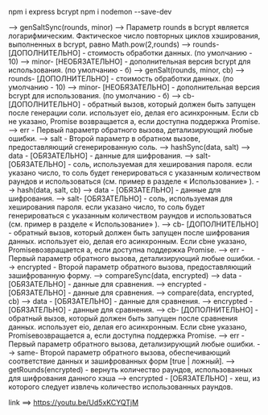 npm i express bcrypt
npm i nodemon --save-dev




--> genSaltSync(rounds, minor)
--> 	Параметр rounds в bcrypt является логарифмическим. Фактическое число повторных циклов хэширования, выполненных в bcrypt, равно Math.pow(2,rounds)
--> rounds- [ДОПОЛНИТЕЛЬНО] - стоимость обработки данных. (по умолчанию - 10)
--> minor- [НЕОБЯЗАТЕЛЬНО] - дополнительная версия bcrypt для использования. (по умолчанию - б)
--> genSalt(rounds, minor, cb)
--> rounds- [ДОПОЛНИТЕЛЬНО] - стоимость обработки данных. (по умолчанию - 10)
--> minor- [НЕОБЯЗАТЕЛЬНО] - дополнительная версия bcrypt для использования. (по умолчанию - б)
--> cb- [ДОПОЛНИТЕЛЬНО] - обратный вызов, который должен быть запущен после генерации соли. использует eio, делая его асинхронным. Если cb не указано, Promise возвращается a, если доступна поддержка Promise.
--> err - Первый параметр обратного вызова, детализирующий любые ошибки.
--> salt - Второй параметр в обратном вызове, предоставляющий сгенерированную соль.
--> hashSync(data, salt)
--> data - [ОБЯЗАТЕЛЬНО] - данные для шифрования.
--> salt- [ОБЯЗАТЕЛЬНО] - соль, используемая для хеширования пароля. если указано число, то соль будет генерироваться с указанным количеством раундов и использоваться (см. пример в разделе « Использование» ).
--> hash(data, salt, cb)
--> data - [ОБЯЗАТЕЛЬНО] - данные для шифрования.
--> salt- [ОБЯЗАТЕЛЬНО] - соль, используемая для хеширования пароля. если указано число, то соль будет генерироваться с указанным количеством раундов и использоваться (см. пример в разделе « Использование» ).
--> cb- [ДОПОЛНИТЕЛЬНО] - обратный вызов, который должен быть запущен после шифрования данных. использует eio, делая его асинхронным. Если cbне указано, Promiseвозвращается a, если доступна поддержка Promise.
--> err - Первый параметр обратного вызова, детализирующий любые ошибки.
--> encrypted - Второй параметр обратного вызова, предоставляющий зашифрованную форму.
--> compareSync(data, encrypted)
--> data - [ОБЯЗАТЕЛЬНО] - данные для сравнения.
--> encrypted - [ОБЯЗАТЕЛЬНО] - данные для сравнения.
--> compare(data, encrypted, cb)
--> data - [ОБЯЗАТЕЛЬНО] - данные для сравнения.
--> encrypted - [ОБЯЗАТЕЛЬНО] - данные для сравнения.
--> cb- [ДОПОЛНИТЕЛЬНО] - обратный вызов, который должен быть запущен после сравнения данных. использует eio, делая его асинхронным. Если cbне указано, Promiseвозвращается a, если доступна поддержка Promise.
--> err - Первый параметр обратного вызова, детализирующий любые ошибки.
--> same- Второй параметр обратного вызова, обеспечивающий соответствие данных и зашифрованных форм [true | ложный].
--> getRounds(encrypted) - вернуть количество раундов, использованных для шифрования данного хэша
--> encrypted - [ОБЯЗАТЕЛЬНО] - хеш, из которого следует извлечь количество использованных раундов.

link ==> https://youtu.be/Ud5xKCYQTjM